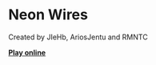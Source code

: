 # Neon Wires
Created by JIeHb, AriosJentu and RMNTC

  [**Play online**](https://ariosjentu.github.io/Neon-Wires/index.html)
